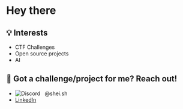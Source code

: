 # Hey there

## 💡 Interests
- CTF Challenges 
- Open source projects
- AI 
  
## 🤝 Got a challenge/project for me? Reach out! 
- ![Discord](https://img.shields.io/badge/Discord-7289DA?logo=discord&logoColor=white)
  @shei.sh
- [LinkedIn](https://www.linkedin.com/in/fullmoonshade/)

